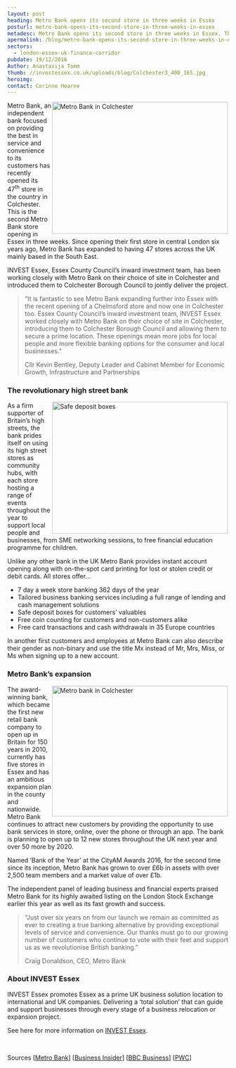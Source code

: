 ```yaml
---
layout: post
heading: Metro Bank opens its second store in three weeks in Essex
posturl: metro-bank-opens-its-second-store-in-three-weeks-in-essex
metadesc: Metro Bank opens its second store in three weeks in Essex. The award-winning bank continues its expansion in the county
apermalink: /blog/metro-bank-opens-its-second-store-in-three-weeks-in-essex
sectors:
  - london-essex-uk-finance-corridor 
pubdate: 19/12/2016
Author: Anastasija Tomm
thumb: //investessex.co.uk/uploads/blog/Colchester3_400_165.jpg
heroimg: 
contact: Corinne Hearne
---
```

<p><img alt='Metro Bank in Colchester' src='http://www.investessex.co.uk/uploads/about/Colchester_700.jpg' style='width: 400px; height: 300px; margin-left: 2px; margin-right: 2px; float: right;'/>Metro Bank, an independent bank focused on providing the best in service and convenience to its customers has recently opened its 47<sup>th</sup> store in the country in Colchester. This is the second Metro Bank store opening in Essex in three weeks. Since opening their first store in central London six years ago, Metro Bank has expanded to having 47 stores across the UK mainly based in the South East.</p><p>INVEST Essex, Essex County Council’s inward investment team, has been working closely with Metro Bank on their choice of site in Colchester and introduced them to Colchester Borough Council to jointly deliver the project.</p><blockquote><p>“It is fantastic to see Metro Bank expanding further into Essex with the recent opening of a Chelmsford store and now one in Colchester too. Essex County Council’s inward investment team, INVEST Essex worked closely with Metro Bank on their choice of site in Colchester, introducing them to Colchester Borough Council and allowing them to secure a prime location. These openings mean more jobs for local people and more flexible banking options for the consumer and local businesses.”</p><p>Cllr Kevin Bentley, Deputy Leader and Cabinet Member for Economic Growth, Infrastructure and Partnerships</p></blockquote><h3>The revolutionary high street bank</h3><p><img alt='Safe deposit boxes' src='http://www.investessex.co.uk/uploads/about/Metro_Bank_037_400.jpg' style='width: 400px; height: 300px; margin-left: 2px; margin-right: 2px; float: right;'/>As a firm supporter of Britain’s high streets, the bank prides itself on using its high street stores as community hubs, with each store hosting a range of events throughout the year to support local people and businesses, from SME networking sessions, to free financial education programme for children.</p><p>Unlike any other bank in the UK Metro Bank provides instant account opening along with on-the-spot card printing for lost or stolen credit or debit cards. All stores offer…</p><ul><li>7 day a week store banking 362 days of the year</li><li>Tailored business banking services including a full range of lending and cash management solutions</li><li>Safe deposit boxes for customers’ valuables</li><li>Free coin counting for customers and non-customers alike</li><li>Free card transactions and cash withdrawals in 35 Europe countries</li></ul><p>In another first customers and employees at Metro Bank can also describe their gender as non-binary and use the title Mx instead of Mr, Mrs, Miss, or Ms when signing up to a new account.</p><h3>Metro Bank’s expansion</h3><p><img alt='Metro bank in Colchester' src='http://www.investessex.co.uk/uploads/about/Colchester3_400.jpg' style='width: 400px; height: 297px; margin-left: 2px; margin-right: 2px; float: right;'/>The award-winning bank, which became the first new retail bank company to open up in Britain for 150 years in 2010, currently has five stores in Essex and has an ambitious expansion plan in the county and nationwide. Metro Bank continues to attract new customers by providing the opportunity to use bank services in store, online, over the phone or through an app. The bank is planning to open up to 12 new stores throughout the UK next year and over 50 more by 2020.</p><p>Named ‘Bank of the Year’ at the CityAM Awards 2016, for the second time since its inception, Metro Bank has grown to over £6b in assets with over 2,500 team members and a market value of over £1b.</p><p>The independent panel of leading business and financial experts praised Metro Bank for its highly awaited listing on the London Stock Exchange earlier this year as well as its fast growth and success.</p><blockquote><p>“Just over six years on from our launch we remain as committed as ever to creating a true banking alternative by providing exceptional levels of service and convenience. Our thanks must go to our growing number of customers who continue to vote with their feet and support us as we revolutionise British banking.”</p><p>Craig Donaldson, CEO, Metro Bank</p></blockquote><h3>About INVEST Essex</h3><p>INVEST Essex promotes Essex as a prime UK business solution location to international and UK companies. Delivering a ‘total solution’ that can guide and support businesses through every stage of a business relocation or expansion project.</p><p>See here for more information on <a href='../index.html' target='_blank'>INVEST Essex</a>.</p><p> </p><p>Sources [<a href='https://www.metrobankonline.co.uk/about-us/press-releases/news/metro-bank-brings-the-banking-revolution-to-colchester/' target='_blank'>Metro Bank</a>] [<a href='http://uk.businessinsider.com/metro-bank-chairman-vernon-hill-on-brexit-and-growth-plans-2016-12' target='_blank'>Business Insider</a>] [<a href='http://www.bbc.co.uk/news/business-36268324' target='_blank'>BBC Business</a>] [<a href='http://pwc.blogs.com/press_room/2016/10/retailers-closing-15-stores-a-day-as-the-high-street-continues-to-reshape-says-pwc-and-the-local-data-company.html' target='_blank'>PWC</a>]</p>
